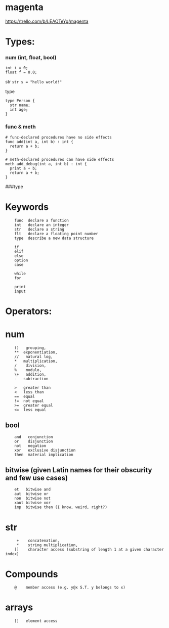 # magenta
https://trello.com/b/LEAOTeYg/magenta

# Types:

### num (int, float, bool)
  ```
  int i = 0;
  float f = 0.0;
  ```
  
  str
  `str s = "hello world!"`
  
  type
  ```
  type Person {
    str name;
    int age;
  }
  
  ```
  
  
### func & meth
  ```
  # func-declared procedures have no side effects
  func add(int a, int b) : int {
    return a + b;
  }
  
  # meth-declared procedures can have side effects
  meth add_debug(int a, int b) : int {
    print a + b;
    return a + b;
  }
  
```

###type
  

# Keywords
```
	func  declare a function
    int   declare an integer
    str   declare a string
    flt   declare a floating point number
    type  describe a new data structure
    
    if
    elif
    else
    option
    case
    
    while
    for
    
    print
    input
```


# Operators:
  
# num
```
    ()   grouping,
    **  exponentiation,
    //   natural log,
    *   multiplication,
    /    division,
    %    modulo,
    \+   addition,
    -   subtraction
    
    >   greater than
    <   less than
    ==  equal
    !=  not equal
    >=  greater equal
    <=  less equal
```
 
## bool
```
    and   conjunction
    or    disjunction
    not   negation
    xor   exclusive disjunction
    then  material implication
```

## bitwise (given Latin names for their obscurity and few use cases)
```
    et   bitwise and
    aut  bitwise or
    non  bitwise not
    xaut bitwise xor
    imp  bitwise then (I know, weird, right?)
```

# str
```
     +    concatenation,
     *    string multiplication,
    []    character access (substring of length 1 at a given character index)
```

# Compounds
```
    @    member access (e.g. y@x S.T. y belongs to x)
```
 
# arrays
```
    []   element access
```
